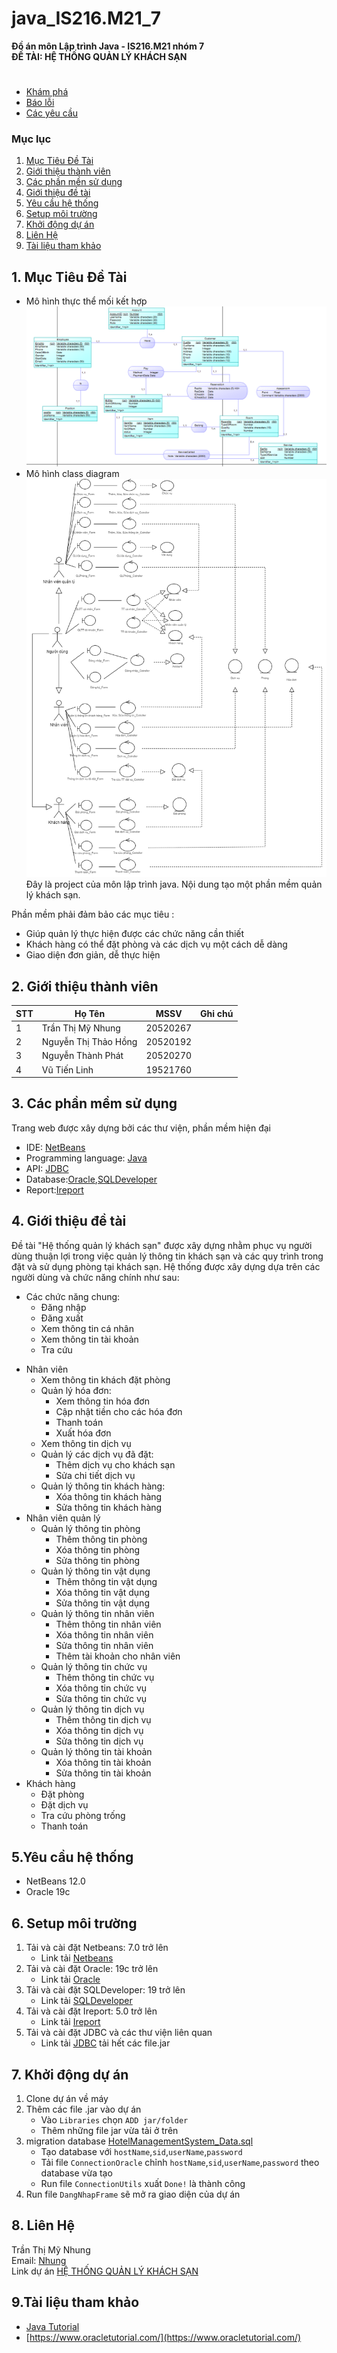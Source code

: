 #                     java_IS216.M21_7 

**Đồ án môn Lập trình Java - IS216.M21 nhóm 7**  
**ĐỀ TÀI: HỆ THỐNG QUẢN LÝ KHÁCH SẠN**
#
- [Khám phá ](https://github.com/mynhung2010/java_IS216.M21_7)
- [Báo lỗi](https://github.com/mynhung2010/java_IS216.M21_7/issues)
- [Các yêu cầu](https://github.com/mynhung2010/java_IS216.M21_7/pulls)

### Mục lục
  1. [Mục Tiêu Đề Tài](#1-mục-tiêu-đề-tài)
  2. [Giới thiệu thành viên](#2-giới-thiệu-thành-viên)
  3. [Các phần mền sử dụng](#3-các-phần-mền-sử-dụng)
  4. [Giới thiệu đề tài](#4-giới-thiệu-đề-tài)
  5. [Yêu cầu hệ thống](#5yêu-cầu-hệ-thống)
  6. [Setup môi trường](#6-setup-môi-trường)
  7. [Khởi động dự án](#7-khởi-động-dự-án)
  8. [Liên Hệ](#8-liên-hệ)
  9. [Tài liệu tham khảo](#9tài-liệu-tham-khảo)
## 1. Mục Tiêu Đề Tài
- Mô hình thực thể mối kết hợp  
![](ERD_KhachSan.png)
- Mô hình class diagram
![](CLASS%20DIAGRAM_KhachSan.png)
Đây là project của môn lập trình java. Nội dung tạo một phần mềm quản lý khách sạn.  

Phần mềm phải đảm bảo các mục tiêu :
- Giúp quản lý thực hiện được các chức năng cần thiết
- Khách hàng có thể đặt phòng và các dịch vụ một cách dễ dàng
- Giao diện đơn giản, dễ thực hiện


## 2. Giới thiệu thành viên
| STT | Họ Tên               | MSSV     | Ghi chú |
| --- | -------------------- | -------- | ------- |
| 1   | Trần Thị Mỹ Nhung    | 20520267 |         |
| 2   | Nguyễn Thị Thảo Hồng | 20520192 |         |
| 3   | Nguyễn Thành Phát    | 20520270 |         |
| 4   | Vũ Tiến Linh         | 19521760 |         |
  
## 3. Các phần mềm sử dụng
Trang web được xây dựng bởi các thư viện, phần mềm hiện đại  
- IDE: [NetBeans](https://netbeans.apache.org/)
- Programming language: [Java](https://www.java.com/en/)
- API: [JDBC](https://www.oracle.com/database/technologies/appdev/jdbc-downloads.html)
- Database:[Oracle](https://www.oracle.com/index.html),[SQLDeveloper](https://www.oracle.com/database/technologies/appdev/sqldeveloper-landing.html)
- Report:[Ireport](https://community.jaspersoft.com/)
## 4. Giới thiệu đề tài
Đề tài "Hệ thống quản lý khách sạn" được xây dựng nhằm phục vụ người dùng thuận lợi trong việc quản lý thông tin khách sạn và các quy trình
trong đặt và sử dụng phòng tại khách sạn. Hệ thống được xây dựng dựa trên các người dùng và chức năng chính như sau:
- Các chức năng chung:
  + Đăng nhập
  + Đăng xuất
  + Xem thông tin cá nhân
  + Xem thông tin tài khoản
  + Tra cứu

* Nhân viên
  - Xem thông tin khách đặt phòng
  - Quản lý hóa đơn:
    + Xem thông tin hóa đơn
    + Cập nhật tiền cho các hóa đơn
    + Thanh toán
    + Xuất hóa đơn
  - Xem thông tin dịch vụ
  - Quản lý các dịch vụ đã đặt:
    + Thêm dịch vụ cho khách sạn
    + Sửa chi tiết dịch vụ
  - Quản lý thông tin khách hàng:
    + Xóa thông tin khách hàng
    + Sửa thông tin khách hàng
* Nhân viên quản lý
  - Quản lý thông tin phòng
    + Thêm thông tin phòng
    + Xóa thông tin phòng
    + Sửa thông tin phòng
  - Quản lý thông tin vật dụng
    + Thêm thông tin vật dụng
    + Xóa thông tin vật dụng
    + Sửa thông tin vật dụng
  - Quản lý thông tin nhân viên
    + Thêm thông tin nhân viên
    + Xóa thông tin nhân viên
    + Sửa thông tin nhân viên
    + Thêm tài khoản cho nhân viên
  - Quản lý thông tin chức vụ
    + Thêm thông tin chức vụ
    + Xóa thông tin chức vụ
    + Sửa thông tin chức vụ
  - Quản lý thông tin dịch vụ
    + Thêm thông tin dịch vụ
    + Xóa thông tin dịch vụ
    + Sửa thông tin dịch vụ
  - Quản lý thông tin tài khoản
    + Xóa thông tin tài khoản
    + Sửa thông tin tài khoản
* Khách hàng
  - Đặt phòng
  - Đặt dịch vụ
  - Tra cứu phòng trống
  - Thanh toán
## 5.Yêu cầu hệ thống
- NetBeans 12.0
- Oracle 19c
## 6. Setup môi trường
  1.  Tải và cài đặt Netbeans: 7.0 trở lên
      - Link tải [Netbeans](https://netbeans.apache.org/download/index.html)
  3.  Tải và cài đặt Oracle: 19c trở lên 
       - Link tải  [Oracle](https://www.oracle.com/database/technologies/oracle-database-software-downloads.html#19c)
  4.  Tải và cài đặt SQLDeveloper: 19 trở lên 
       - Link tải    [SQLDeveloper](https://www.oracle.com/database/technologies/appdev/sqldeveloper-landing.html)
  5.  Tải và cài đặt Ireport: 5.0 trở lên
      - Link tải [Ireport](https://community.jaspersoft.com/project/ireport-designer/releases)
  6.  Tải và cài đặt JDBC và các thư viện liên quan 
       - Link tải  [JDBC](https://drive.google.com/drive/u/0/folders/1G9nYOTyClAx9VtyWUyW726IM2NnF_sBu) tải hết các file.jar
## 7. Khởi động dự án
1.  Clone dự án về máy
2.  Thêm các file .jar vào dự án
    - Vào `Libraries` chọn `ADD jar/folder` 
    - Thêm những file jar vừa tải ở trên
3.  migration database [HotelManagementSystem_Data.sql](https://github.com/mynhung2010/java_IS216.M21_7/blob/Th%C3%A0nh-Ph%C3%A1t/Oracle/Script/HotelManagementSystem_Data.sql)
     - Tạo  database với `hostName`,`sid`,`userName`,`password`
     - Tải file `ConnectionOracle` chỉnh `hostName`,`sid`,`userName`,`password` theo database vừa tạo 
     - Run file `ConnectionUtils` xuất `Done!` là thành công
4.  Run file `DangNhapFrame` sẽ mở ra giao diện của dự án
## 8. Liên Hệ
Trần Thị Mỹ Nhung   
Email: [Nhung](mailto:20520267@gm.uit.edu.vn)  
Link dự án [HỆ THỐNG QUẢN LÝ KHÁCH SẠN](https://github.com/mynhung2010/java_IS216.M21_7)
##  9.Tài liệu tham khảo
- [Java Tutorial](https://docs.oracle.com/javase/tutorial/)
- [https://www.oracletutorial.com/](https://www.oracletutorial.com/)


